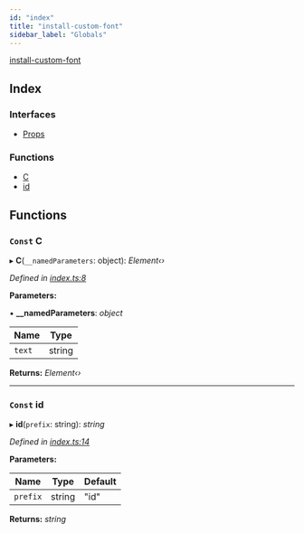 ```yaml
---
id: "index"
title: "install-custom-font"
sidebar_label: "Globals"
---
```


[install-custom-font](index.md)

## Index

### Interfaces

* [Props](interfaces/props.md)

### Functions

* [C](index.md#const-c)
* [id](index.md#const-id)

## Functions

### `Const` C

▸ **C**(`__namedParameters`: object): *Element‹›*

*Defined in [index.ts:8](https://github.com/tbjgolden/typescript-library-starter/blob/6e6130c/src/index.ts#L8)*

**Parameters:**

▪ **__namedParameters**: *object*

Name | Type |
------ | ------ |
`text` | string |

**Returns:** *Element‹›*

___

### `Const` id

▸ **id**(`prefix`: string): *string*

*Defined in [index.ts:14](https://github.com/tbjgolden/typescript-library-starter/blob/6e6130c/src/index.ts#L14)*

**Parameters:**

Name | Type | Default |
------ | ------ | ------ |
`prefix` | string | "id" |

**Returns:** *string*
